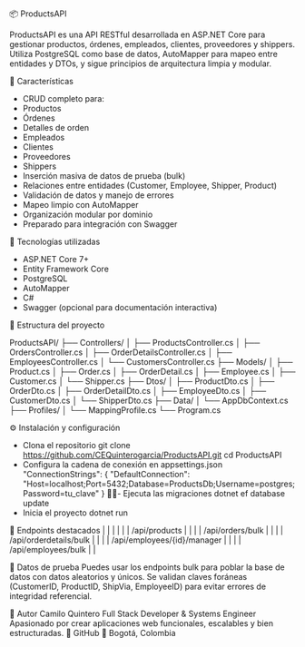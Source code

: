 📦 ProductsAPI

ProductsAPI es una API RESTful desarrollada en ASP.NET Core para gestionar productos, órdenes, empleados, clientes, proveedores y shippers. Utiliza PostgreSQL como base de datos, AutoMapper para mapeo entre entidades y DTOs, y sigue principios de arquitectura limpia y modular.

🚀 Características

- CRUD completo para:
- Productos
- Órdenes
- Detalles de orden
- Empleados
- Clientes
- Proveedores
- Shippers
- Inserción masiva de datos de prueba (bulk)
- Relaciones entre entidades (Customer, Employee, Shipper, Product)
- Validación de datos y manejo de errores
- Mapeo limpio con AutoMapper
- Organización modular por dominio
- Preparado para integración con Swagger

🧱 Tecnologías utilizadas

- ASP.NET Core 7+
- Entity Framework Core
- PostgreSQL
- AutoMapper
- C#
- Swagger (opcional para documentación interactiva)

📁 Estructura del proyecto

ProductsAPI/
├── Controllers/
│   ├── ProductsController.cs
│   ├── OrdersController.cs
│   ├── OrderDetailsController.cs
│   ├── EmployeesController.cs
│   └── CustomersController.cs
├── Models/
│   ├── Product.cs
│   ├── Order.cs
│   ├── OrderDetail.cs
│   ├── Employee.cs
│   ├── Customer.cs
│   └── Shipper.cs
├── Dtos/
│   ├── ProductDto.cs
│   ├── OrderDto.cs
│   ├── OrderDetailDto.cs
│   ├── EmployeeDto.cs
│   ├── CustomerDto.cs
│   └── ShipperDto.cs
├── Data/
│   └── AppDbContext.cs
├── Profiles/
│   └── MappingProfile.cs
└── Program.cs



⚙️ Instalación y configuración
- Clona el repositorio
git clone https://github.com/CEQuinterogarcia/ProductsAPI.git
cd ProductsAPI
- Configura la cadena de conexión en appsettings.json
"ConnectionStrings": {
  "DefaultConnection": "Host=localhost;Port=5432;Database=ProductsDb;Username=postgres;Password=tu_clave"
}
- Ejecuta las migraciones
dotnet ef database update
- Inicia el proyecto
dotnet run



📌 Endpoints destacados
|  |  |  | 
|  | /api/products |  | 
|  | /api/orders/bulk |  | 
|  | /api/orderdetails/bulk |  | 
|  | /api/employees/{id}/manager |  | 
|  | /api/employees/bulk |  | 



🧪 Datos de prueba
Puedes usar los endpoints bulk para poblar la base de datos con datos aleatorios y únicos. Se validan claves foráneas (CustomerID, ProductID, ShipVia, EmployeeID) para evitar errores de integridad referencial.

🧠 Autor
Camilo Quintero
Full Stack Developer & Systems Engineer
Apasionado por crear aplicaciones web funcionales, escalables y bien estructuradas.
🔗 GitHub
📍 Bogotá, Colombia


